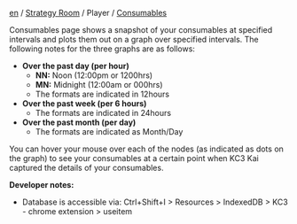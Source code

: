 [en](https://github.com/KC3Kai/kc3-docs/tree/master/en) / [Strategy Room](https://github.com/KC3Kai/kc3-docs/blob/master/en/Strategy_Room.md) / Player / [Consumables](https://github.com/KC3Kai/kc3-docs/blob/master/en/Strategy_Room_-_Consumables.md)

Consumables page shows a snapshot of your consumables at specified intervals and plots them out on a graph over specified intervals. The following notes for the three graphs are as follows:

-   **Over the past day (per hour)**
    -   **NN:** Noon (12:00pm or 1200hrs)
    -   **MN:** Midnight (12:00am or 000hrs)
    -   The formats are indicated in 12hours
-   **Over the past week (per 6 hours)**
    -   The formats are indicated in 24hours
-   **Over the past month (per day)**
    -   The formats are indicated as Month/Day

You can hover your mouse over each of the nodes (as indicated as dots on the graph) to see your consumables at a certain point when KC3 Kai captured the details of your consumables.

**Developer notes:**

-   Database is accessible via: Ctrl+Shift+I &gt; Resources &gt; IndexedDB &gt; KC3 - chrome extension &gt; useitem

